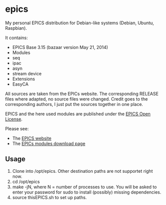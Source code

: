 epics
=====

My personal EPICS distribution for Debian-like systems (Debian, Ubuntu, Raspbian).

It contains:

 * EPICS Base 3.15 (bazaar version May 21, 2014)
 * Modules
  * seq
  * ipac
  * asyn
  * stream device
 * Extensions
  * EasyCA

All sources are taken from the EPICs website.
The corresponding RELEASE files where adapted, no source files were changed.
Credit goes to the corresponding authors, I just put the sources together in one place.

EPICS and the here used modules are published under the [EPICS Open License](http://www.aps.anl.gov/epics/license/open.php).

Please see:
  * The [EPICS website](http://www.aps.anl.gov/epics)
  * The [EPICs modules download page](http://www.aps.anl.gov/epics/download/modules/index.php)

Usage
-----
1. Clone into /opt/epics. Other destination paths are not supportet right now.
2. cd /opt/epics
3. make -jN, where N = number of processes to use. You will be asked to enter your password for sudo to install (possibly) missing dependencies.
4. source thisEPICS.sh to set up paths.
